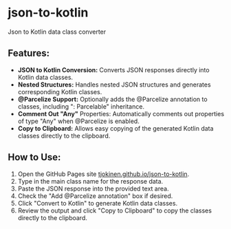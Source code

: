 # json-to-kotlin
Json to Kotlin data class converter

## Features:
* **JSON to Kotlin Conversion:** Converts JSON responses directly into Kotlin data classes.
* **Nested Structures:** Handles nested JSON structures and generates corresponding Kotlin classes.
* **@Parcelize Support:** Optionally adds the @Parcelize annotation to classes, including ": Parcelable" inheritance.
* **Comment Out "Any"** Properties: Automatically comments out properties of type "Any" when @Parcelize is enabled.
* **Copy to Clipboard:** Allows easy copying of the generated Kotlin data classes directly to the clipboard.
## How to Use:
1. Open the GitHub Pages site [tjokinen.github.io/json-to-kotlin](https://tjokinen.github.io/json-to-kotlin/).
2. Type in the main class name for the response data.
3. Paste the JSON response into the provided text area.
4. Check the "Add @Parcelize annotation" box if desired.
5. Click "Convert to Kotlin" to generate Kotlin data classes.
6. Review the output and click "Copy to Clipboard" to copy the classes directly to the clipboard.
